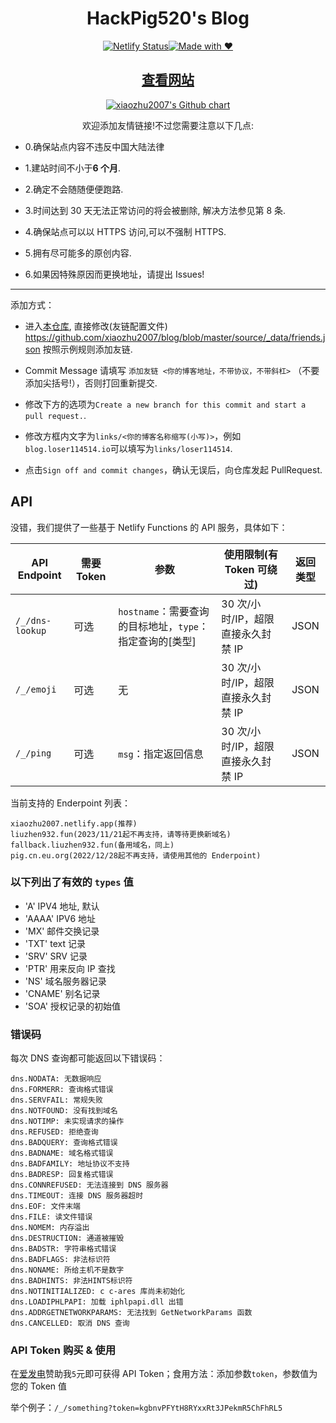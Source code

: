 <div align="center">
  <h1>HackPig520's Blog</h1>

[![Netlify Status](https://api.netlify.com/api/v1/badges/78c67981-3f26-4c95-bdc8-c311ed58fd1e/deploy-status)](https://app.netlify.com/sites/xiaozhu2007/deploys)[![Made with ❤](https://flat.badgen.net/badge/made%20with/%e2%9d%a4/ff69b4)](blog)

</div>

<h2 align="center"><a href="https://xiaozhu2007.netlify.app/friends/">查看网站</a></h2>
<p align="center">
  <a href="https://github.com/xiaozhu2007">
    <img src="https://ghchart.rshah.org/xiaozhu2007" alt="xiaozhu2007's Github chart" />
  </a>
</p>
<div align="center">欢迎添加友情链接!不过您需要注意以下几点:</div>
	
- 0.确保站点内容不违反中国大陆法律

- 1.建站时间不小于**6 个月**.

- 2.确定不会随随便便跑路.

- 3.时间达到 30 天无法正常访问的将会被删除, 解决方法参见第 8 条.

- 4.确保站点可以以 HTTPS 访问,可以不强制 HTTPS.

- 5.拥有尽可能多的原创内容.

- 6.如果因特殊原因而更换地址，请提出 Issues!

---

添加方式：

- 进入[本仓库][gh_blog], 直接修改(友链配置文件)
  <https://github.com/xiaozhu2007/blog/blob/master/source/_data/friends.json> 按照示例规则添加友链.

- Commit Message 请填写 `添加友链 <你的博客地址，不带协议，不带斜杠>` （不要添加尖括号!），否则打回重新提交.

- 修改下方的选项为`Create a new branch for this commit and start a pull request.`.

- 修改方框内文字为`links/<你的博客名称缩写(小写)>`，例如`blog.loser114514.io`可以填写为`links/loser114514`.

- 点击`Sign off and commit changes`，确认无误后，向仓库发起 PullRequest.

## API

没错，我们提供了一些基于 Netlify Functions 的 API 服务，具体如下：

| API Endpoint    | 需要 Token | 参数                                                     | 使用限制(有 Token 可绕过)          | 返回类型 |
| --------------- | ---------- | -------------------------------------------------------- | ---------------------------------- | :------: |
| `/_/dns-lookup` | 可选       | `hostname`：需要查询的目标地址，`type`：指定查询的[类型] | 30 次/小时/IP，超限直接永久封禁 IP |   JSON   |
| `/_/emoji`      | 可选       | 无                                                       | 30 次/小时/IP，超限直接永久封禁 IP |   JSON   |
| `/_/ping`       | 可选       | `msg`：指定返回信息                                      | 30 次/小时/IP，超限直接永久封禁 IP |   JSON   |

当前支持的 Enderpoint 列表：

```
xiaozhu2007.netlify.app(推荐)
liuzhen932.fun(2023/11/21起不再支持，请等待更换新域名)
fallback.liuzhen932.fun(备用域名，同上)
pig.cn.eu.org(2022/12/28起不再支持，请使用其他的 Enderpoint)
```

### 以下列出了有效的 `types` 值

- 'A' IPV4 地址, 默认
- 'AAAA' IPV6 地址
- 'MX' 邮件交换记录
- 'TXT' text 记录
- 'SRV' SRV 记录
- 'PTR' 用来反向 IP 查找
- 'NS' 域名服务器记录
- 'CNAME' 别名记录
- 'SOA' 授权记录的初始值

### 错误码
每次 DNS 查询都可能返回以下错误码：
```
dns.NODATA: 无数据响应
dns.FORMERR: 查询格式错误
dns.SERVFAIL: 常规失败
dns.NOTFOUND: 没有找到域名
dns.NOTIMP: 未实现请求的操作
dns.REFUSED: 拒绝查询
dns.BADQUERY: 查询格式错误
dns.BADNAME: 域名格式错误
dns.BADFAMILY: 地址协议不支持
dns.BADRESP: 回复格式错误
dns.CONNREFUSED: 无法连接到 DNS 服务器
dns.TIMEOUT: 连接 DNS 服务器超时
dns.EOF: 文件末端
dns.FILE: 读文件错误
dns.NOMEM: 内存溢出
dns.DESTRUCTION: 通道被摧毁
dns.BADSTR: 字符串格式错误
dns.BADFLAGS: 非法标识符
dns.NONAME: 所给主机不是数字
dns.BADHINTS: 非法HINTS标识符
dns.NOTINITIALIZED: c c-ares 库尚未初始化
dns.LOADIPHLPAPI: 加载 iphlpapi.dll 出错
dns.ADDRGETNETWORKPARAMS: 无法找到 GetNetworkParams 函数
dns.CANCELLED: 取消 DNS 查询
```

### API Token 购买 & 使用

在[爱发电][afdian]赞助我`5`元即可获得 API Token；食用方法：添加参数`token`，参数值为您的 Token 值

举个例子：`/_/something?token=kgbnvPFYtH8RYxxRt3JPekmR5ChFhRL5`

[blog]: https://xiaozhu2007.netlify.app/
[gh_blog]: https://github.com/xiaozhu2007/blog
[afdian]: https://afdian.net/order/create?plan_id=5931b3de017b11eca91752540025c377&product_type=0
